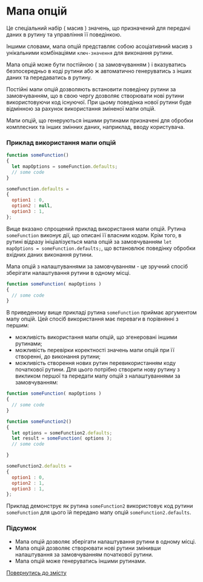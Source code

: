 # Мапа опцій

Це спеціальний набір ( масив ) значень, що призначений для передачі даних в рутину та управління її поведінкою.

Іншими словами, мапа опцій представляє собою асоціативний масив з унікальними комбінаціями `ключ-значення` для виконання рутини.

Мапа опцій може бути постійною ( за замовчуванням ) і вказуватись безпосередньо в коді рутини або ж автоматично генеруватись з інших даних та передаватись в рутину.

Постійні мапи опцій дозволяють встановити поведінку рутини за замовчуванням, що в свою чергу дозволяє створювати нові рутини використовуючи код існуючої. При цьому поведінка нової рутини буде відмінною за рахунок використання зміненої мапи опцій.  

Мапи опцій, що генеруються іншими рутинами призначені для обробки комплесних та інших змінних даних, наприклад, вводу користувача.

### Приклад використання мапи опцій

```js
function someFunction()
{
  let mapOptions = someFunction.defaults;
  // some code
}

someFunction.defaults =
{
  option1 : 0,
  option2 : null,
  option3 : 1,
};
```

Вище вказано спрощений приклад використання мапи опцій. Рутина `someFunction` виконує дії, що описані її власним кодом. Крім того, в рутині відразу ініціалізується мапа опцій за замовчуванням `let mapOptions = someFunction.defaults;`, що встановлює поведінку обробки вхідних даних виконання рутини.

Мапа опцій з налаштуваннями за замовчуванням - це зручний спосіб зберігати налаштування рутини в одному місці.

```js
function someFunction( mapOptions )
{
  // some code
}
```

В приведеному вище прикладі рутина `someFunction` приймає аргументом мапу опцій. Цей спосіб використання має переваги в порівнянні з першим:

- можливість використання мапи опцій, що згенеровані іншими рутинами;
- можливість перевірки коректності значень мапи опцій при її створенні, до виконання рутини;
- можливість створення нових рутин перевикористанням коду початкової рутини. Для цього потрібно створити нову рутину з викликом першої та передати мапу опцій з налаштуваннями за замовчуванням:


```js
function someFunction( mapOptions )
{
  // some code
}

function someFunction2()
{
  let options = someFunction2.defaults;
  let result = someFunction( options );
  // some code

}

someFunction2.defaults =
{
  option1 : 0,
  option2 : 1,
  option3 : 1,
};
```

Приклад демонструє як рутина `someFunction2` використовує код рутини `someFunction` для цього їй передано мапу опцій `someFunction2.defaults`.

### Підсумок

- Мапа опцій дозволяє зберігати налаштування рутини в одному місці.
- Мапа опцій дозволяє створювати нові рутини змінивши налаштування за замовчуванням початкової рутини.
- Мапа опцій може генеруватись іншими рутинами.

[Повернутись до змісту](../README.md#Концепції)
